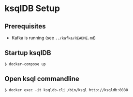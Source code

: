 # ksqlDB Setup

## Prerequisites

- Kafka is running (see `../kafka/README.md`)

## Startup ksqlDB

    $ docker-compose up

## Open ksql commandline

    $ docker exec -it ksqldb-cli /bin/ksql http://ksqldb:8088
    